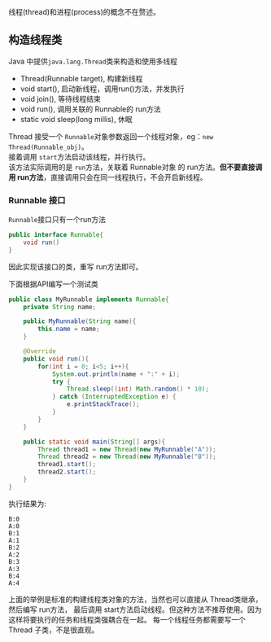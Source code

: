 线程(thread)和进程(process)的概念不在赘述。


## 构造线程类
Java 中提供`java.lang.Thread`类来构造和使用多线程
- Thread(Runnable target), 构建新线程 
- void start(), 启动新线程，调用run()方法，并发执行
- void join(), 等待线程结束
- void run(), 调用关联的 Runnable的 run方法
- static void sleep(long millis), 休眠

Thread 接受一个 `Runnable`对象参数返回一个线程对象，eg：`new Thread(Runnable_obj)`。  
接着调用 `start`方法启动该线程，并行执行。  
该方法实际调用的是 `run`方法，关联着 Runnable对象
的 run方法。**但不要直接调用 run方法**，直接调用只会在同一线程执行，不会开启新线程。

### Runnable 接口
`Runnable`接口只有一个run方法
```java
public interface Runnable{
    void run()
}
```
因此实现该接口的类，重写 run方法即可。

下面根据API编写一个测试类
```java
public class MyRunnable implements Runnable{
    private String name;

    public MyRunnable(String name){
        this.name = name;
    }

    @Override
    public void run(){
        for(int i = 0; i<5; i++){
            System.out.println(name + ":" + i);
            try {
	            Thread.sleep((int) Math.random() * 10);
	        } catch (InterruptedException e) {
	            e.printStackTrace();
        	}
    	}
    }

    public static void main(String[] args){
        Thread thread1 = new Thread(new MyRunnable("A"));
        Thread thread2 = new Thread(new MyRunnable("B"));
        thread1.start();
        thread2.start();
    }
}
```
执行结果为:
```shell
B:0
A:0
B:1
A:1
B:2
A:2
B:3
A:3
B:4
A:4
```
上面的举例是标准的构建线程类对象的方法，当然也可以直接从 Thread类继承，然后编写 run方法，
最后调用 start方法启动线程。但这种方法不推荐使用。因为这样将要执行的任务和线程类强耦合在一起。
每一个线程任务都需要写一个 Thread 子类，不是很直观。



